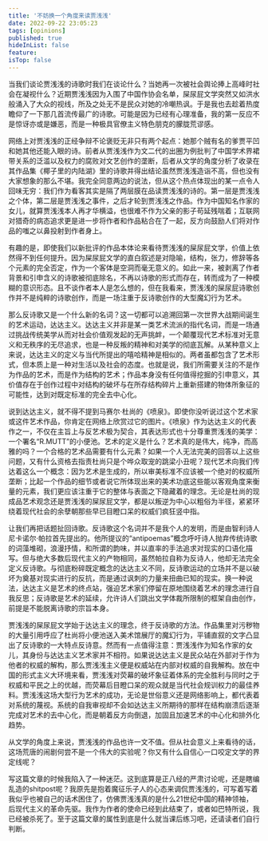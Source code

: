 ```yaml
---
title: '不妨换一个角度来读贾浅浅'
date: 2022-09-22 23:05:23
tags: [opinions]
published: true
hideInList: false
feature: 
isTop: false
---
```

当我们谈论贾浅浅的诗歌时我们在谈论什么？当她再一次被社会舆论捧上高峰时社会在凝视什么？近期贾浅浅因为入围了中国作协会名单，屎尿屁文学突然又如洪水般涌入了大众的视线，所及之处无不是民众对她的冷嘲热讽。于是我也去趁着热度瞻仰了一下那几首流传最广的诗歌。可能是因为已经有心理准备，我的第一反应不是惊讶亦或是嫌恶，而是一种极具官僚主义特色朋克的朦胧荒谬感。

网络上对贾浅浅的正经争辩不论褒贬无非只有两个起点：她那个贼有名的爹贾平凹和她其他还能入眼的诗。前者从贾浅浅作为文二代的出圈为例批判了中国学术界裙带关系的泛滥以及权力的腐败对文艺创作的垄断，后者从文学的角度分析了收录在其作品集《椰子里的内陆湖》里的诗歌并得出结论虽然贾浅浅造诣不高，但也没有大家想象的那么不堪。我完全同意两边的说法，但从这个热点体现出的某一点令人回味无穷：我们作为看客其实是隔了两层膜在品读贾浅浅的诗的。第一层是贾浅浅之个体，第二层是贾浅浅之事件，之后才轮到贾浅浅之作品。作为中国知名作家的女儿，就算贾浅浅本人再才华横溢，也很难不作为父亲的影子苟延残喘着；互联网对猎奇的病态追求更是进一步将作者和作品粘合在了一起，反方向鼓励人们将对作品的嗤之以鼻投射到作者身上。

有趣的是，即使我们以新批评的作品本体论来看待贾浅浅的屎尿屁文学，价值上依然得不到任何提升。因为屎尿屁文学的直白叙述是对隐喻，结构，张力，修辞等各个元素的完全否定，作为一个客体是空洞而毫无意义的。如此一来，被剥离了作者背景和引申含义的诗歌被彻底除名，不再以诗歌的形式而存在，转而成为了一种模糊的意识形态。且不谈作者本人是怎么想的，但在我看来，贾浅浅的屎尿屁诗歌创作并不是纯粹的诗歌创作，而是一场注重于反诗歌创作的大型魔幻行为艺术。

那么反诗歌又是一个什么新的名词？这一切都可以追溯回第一次世界大战期间诞生的艺术运动，达达主义。达达主义并非是某一类艺术流派的指代名词，而是一场通过挑战传统美学从而对社会价值观发起的无声挑衅，一个颠覆现代艺术标准对无意义和无秩序的无尽追求，也是一种反叛的精神和对美学的彻底瓦解。从某种意义上来说，达达主义的定义与当代所提出的嘻哈精神是相似的。两者虽都包含了艺术形式，但本质上是一种对生活以及社会的态度。也就是说，我们所需要关注的不是作为作品的艺术，而是作为结构的艺术；作品本身没有任何值得挖掘的引申意义，其价值存在于创作过程中对结构的破坏与在所存结构碎片上重新搭建的物体所象征的可能性，达到对既定标准的完全去中心化。

说到达达主义，就不得不提到马赛尔·杜尚的《喷泉》。即使你没听说过这个艺术家或这件艺术作品，你肯定在网络上欣赏过它的图片。《喷泉》作为达达主义的代表作之一，不仅在主旨上与反艺术极为契合，其表达形式也十分尊重贾浅浅的美学：一个署名“R.MUTT”的小便池。艺术的定义是什么？艺术真的是伟大，纯净，而高雅的吗？一个合格的艺术品需要有什么元素？如果一个人无法完美的回答以上这些问题，又有什么资格去指责杜尚只是个哗众取宠的跳梁小丑呢？现代艺术向我们传达着这么一个概念：因为艺术是生成的，所以审美标准不应该被一个绝对的权威所垄断；比起一个作品的细节或者说它所体现出来的美术功底这些能以客观角度来衡量的元素，我们更应该注重于它的整体与表面之下隐藏着的理念。无论是杜尚的现成品艺术观念还是贾浅浅的屎尿屁文学，都是以叛逆为中心以粗俗为半径，紧紧环绕着现代社会的余孽朝那些早已目瞪口呆的权威们疯狂竖中指。

让我们再把话题扯回诗歌。反诗歌这个名词并不是我个人的发明，而是由智利诗人尼卡诺尔·帕拉首先提出的。他所提议的“antipoemas”概念呼吁诗人抛弃传统诗歌的词藻堆砌，浪漫抒情，和所谓的韵味，并以直率的手法追求对现实的口语化描写。但与绝大多数后现代主义的产物相同，虽然帕拉自称为反诗人，他却无法完全定义反诗歌。与彻底粉碎既定概念的达达主义不同，反诗歌运动的立场并不是以破坏为奠基对现实进行的反抗，而是通过讽刺的力量来扭曲已知的现实。换一种说法，达达主义是艺术的终点站，强迫艺术家们停留在原地围绕着艺术的理念进行自我反思；反诗歌是艺术的延续，允许诗人们跳出文学体裁所限制的框架自由创作，前提是不能脱离诗歌的宗旨本身。

贾浅浅的屎尿屁文学始于达达主义的理念，终于反诗歌的方法。作品集里对污秽物的大量引用呼应了杜尚将小便池送入美术馆展厅的魔幻行为，平铺直叙的文字凸显出了反诗歌的一大特点反诗意。然而有一点值得注意：贾浅浅作为知名作家的女儿，其身份与达达主义艺术家并不相符。如果说达达主义是民众站在外部对于作为他者的权威的解构，那么贾浅浅主义便是权威站在内部对权威的自我解构。放在中国的形式主义大环境来看，贾浅浅对荧幕的破坏象征着体系的完全胜利与同时之于权威和平民之上的优越，而荧幕后目瞪口呆的观众就是当代社会规训权力的最佳养料。贾浅浅这场大型行为艺术的成功，无论是世俗意义还是网络影响上，都代表着对系统的蔑视。系统的自我审视却不会如达达主义所期待的那样在结构崩溃后逐渐完成对艺术的去中心化，而是朝着反方向倒退，加固且加速艺术的中心化和排外化趋势。

从文学的角度上来说，贾浅浅的作品也许一文不值。但从社会意义上来看待的话，这场荒唐的闹剧何尝不是一个伟大的实验呢？你又有什么自信心一口咬定文学的界定线呢？

写这篇文章的时候我陷入了一种迷茫。这到底算是正八经的严肃讨论呢，还是瞎编乱造的shitpost呢？我原先是抱着魔征乐子人的心态来调侃贾浅浅的，可写着写着我似乎也被自己的话术困住了，仿佛贾浅浅真的是什么21世纪中国的精神领袖，后现代主义的革命先驱。我作为作者的使命已经到此结束了，或者如巴特所说，我已经被杀死了。至于这篇文章的属性到底是什么就当课后练习吧，还请读者们自行判断。